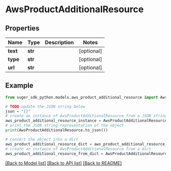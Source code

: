 # AwsProductAdditionalResource


## Properties

Name | Type | Description | Notes
------------ | ------------- | ------------- | -------------
**text** | **str** |  | [optional] 
**type** | **str** |  | [optional] 
**url** | **str** |  | [optional] 

## Example

```python
from suger_sdk_python.models.aws_product_additional_resource import AwsProductAdditionalResource

# TODO update the JSON string below
json = "{}"
# create an instance of AwsProductAdditionalResource from a JSON string
aws_product_additional_resource_instance = AwsProductAdditionalResource.from_json(json)
# print the JSON string representation of the object
print(AwsProductAdditionalResource.to_json())

# convert the object into a dict
aws_product_additional_resource_dict = aws_product_additional_resource_instance.to_dict()
# create an instance of AwsProductAdditionalResource from a dict
aws_product_additional_resource_from_dict = AwsProductAdditionalResource.from_dict(aws_product_additional_resource_dict)
```
[[Back to Model list]](../README.md#documentation-for-models) [[Back to API list]](../README.md#documentation-for-api-endpoints) [[Back to README]](../README.md)


